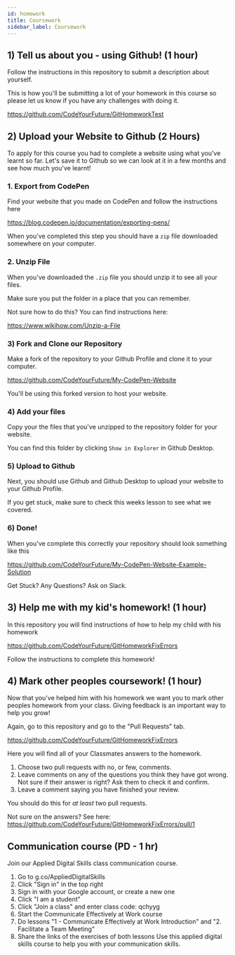 ```yaml
---
id: homework
title: Coursework
sidebar_label: Coursework
---
```


## 1) Tell us about you - using Github! (1 hour)

Follow the instructions in this repository to submit a description about yourself.

This is how you'll be submitting a lot of your homework in this course so please let us know if you have any challenges with doing it.

https://github.com/CodeYourFuture/GitHomeworkTest

## 2) Upload your Website to Github (2 Hours)

To apply for this course you had to complete a website using what you've learnt so far. Let's save it to Github so we can look at it in a few months and see how much you've learnt!

### 1. Export from CodePen

Find your website that you made on CodePen and follow the instructions here

https://blog.codepen.io/documentation/exporting-pens/

When you've completed this step you should have a `zip` file downloaded somewhere on your computer.

### 2. Unzip File

When you've downloaded the `.zip` file you should unzip it to see all your files.

Make sure you put the folder in a place that you can remember.

Not sure how to do this? You can find instructions here:

https://www.wikihow.com/Unzip-a-File

### 3) Fork and Clone our Repository

Make a fork of the repository to your Github Profile and clone it to your computer.

https://github.com/CodeYourFuture/My-CodePen-Website

You'll be using this forked version to host your website.

### 4) Add your files

Copy your the files that you've unzipped to the repository folder for your website.

You can find this folder by clicking `Show in Explorer` in Github Desktop.

### 5) Upload to Github

Next, you should use Github and Github Desktop to upload your website to your Github Profile.

If you get stuck, make sure to check this weeks lesson to see what we covered.

### 6) Done!

When you've complete this correctly your repository should look something like this

https://github.com/CodeYourFuture/My-CodePen-Website-Example-Solution

Get Stuck? Any Questions? Ask on Slack.

## 3) Help me with my kid's homework! (1 hour)

In this repository you will find instructions of how to help my child with his homework

https://github.com/CodeYourFuture/GitHomeworkFixErrors

Follow the instructions to complete this homework!

## 4) Mark other peoples coursework! (1 hour)

Now that you've helped him with his homework we want you to mark other peoples homework from your class. Giving feedback is an important way to help you grow!

Again, go to this repository and go to the "Pull Requests" tab.

https://github.com/CodeYourFuture/GitHomeworkFixErrors

Here you will find all of your Classmates answers to the homework.

1. Choose two pull requests with no, or few, comments.
2. Leave comments on any of the questions you think they have got wrong. Not sure if their answer is right? Ask them to check it and confirm.
3. Leave a comment saying you have finished your review.

You should do this for _at least_ two pull requests.

Not sure on the answers? See here: https://github.com/CodeYourFuture/GitHomeworkFixErrors/pull/1

## Communication course (PD - 1 hr)

Join our Applied Digital Skills class communication course.
1. Go to g.co/AppliedDigitalSkills
2. Click "Sign in" in the top right
3. Sign in with your Google account, or create a new one
4. Click "I am a student"
5. Click "Join a class" and enter class code: qchyyg
6. Start the Communicate Effectively at Work course
7. Do lessons "1 - Communicate Effectively at Work Introduction" and "2. Facilitate a Team Meeting" 
8. Share the links of the exercises of both lessons
Use this applied digital skills course to help you with your communication skills.

